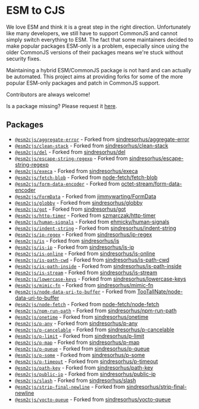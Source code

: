 # ESM to CJS

We love ESM and think it is a great step in the right direction. Unfortunately like many developers, we still have to support CommonJS and cannot simply switch everything to ESM.
The fact that some maintainers decided to make popular packages ESM-only is a problem, especially since using the older CommonJS versions of their packages means we're stuck without security fixes.

Maintaining a hybrid ESM/CommonJS package is not hard and can actually be automated. This project aims at providing forks for some of the more popular ESM-only packages and patch in CommonJS support.

Contributors are always welcome!

Is a package missing? Please request it [here](https://github.com/esm2cjs/.github/issues/2).

## Packages
<!-- BEGIN PACKAGES -->
* [`@esm2cjs/aggregate-error`](https://github.com/esm2cjs/aggregate-error) - Forked from [sindresorhus/aggregate-error](https://github.com/sindresorhus/aggregate-error)
* [`@esm2cjs/clean-stack`](https://github.com/esm2cjs/clean-stack) - Forked from [sindresorhus/clean-stack](https://github.com/sindresorhus/clean-stack)
* [`@esm2cjs/del`](https://github.com/esm2cjs/del) - Forked from [sindresorhus/del](https://github.com/sindresorhus/del)
* [`@esm2cjs/escape-string-regexp`](https://github.com/esm2cjs/escape-string-regexp) - Forked from [sindresorhus/escape-string-regexp](https://github.com/sindresorhus/escape-string-regexp)
* [`@esm2cjs/execa`](https://github.com/esm2cjs/execa) - Forked from [sindresorhus/execa](https://github.com/sindresorhus/execa)
* [`@esm2cjs/fetch-blob`](https://github.com/esm2cjs/fetch-blob) - Forked from [node-fetch/fetch-blob](https://github.com/node-fetch/fetch-blob)
* [`@esm2cjs/form-data-encoder`](https://github.com/esm2cjs/form-data-encoder) - Forked from [octet-stream/form-data-encoder](https://github.com/octet-stream/form-data-encoder)
* [`@esm2cjs/FormData`](https://github.com/esm2cjs/FormData) - Forked from [jimmywarting/FormData](https://github.com/jimmywarting/FormData)
* [`@esm2cjs/globby`](https://github.com/esm2cjs/globby) - Forked from [sindresorhus/globby](https://github.com/sindresorhus/globby)
* [`@esm2cjs/got`](https://github.com/esm2cjs/got) - Forked from [sindresorhus/got](https://github.com/sindresorhus/got)
* [`@esm2cjs/http-timer`](https://github.com/esm2cjs/http-timer) - Forked from [szmarczak/http-timer](https://github.com/szmarczak/http-timer)
* [`@esm2cjs/human-signals`](https://github.com/esm2cjs/human-signals) - Forked from [ehmicky/human-signals](https://github.com/ehmicky/human-signals)
* [`@esm2cjs/indent-string`](https://github.com/esm2cjs/indent-string) - Forked from [sindresorhus/indent-string](https://github.com/sindresorhus/indent-string)
* [`@esm2cjs/ip-regex`](https://github.com/esm2cjs/ip-regex) - Forked from [sindresorhus/ip-regex](https://github.com/sindresorhus/ip-regex)
* [`@esm2cjs/is`](https://github.com/esm2cjs/is) - Forked from [sindresorhus/is](https://github.com/sindresorhus/is)
* [`@esm2cjs/is-ip`](https://github.com/esm2cjs/is-ip) - Forked from [sindresorhus/is-ip](https://github.com/sindresorhus/is-ip)
* [`@esm2cjs/is-online`](https://github.com/esm2cjs/is-online) - Forked from [sindresorhus/is-online](https://github.com/sindresorhus/is-online)
* [`@esm2cjs/is-path-cwd`](https://github.com/esm2cjs/is-path-cwd) - Forked from [sindresorhus/is-path-cwd](https://github.com/sindresorhus/is-path-cwd)
* [`@esm2cjs/is-path-inside`](https://github.com/esm2cjs/is-path-inside) - Forked from [sindresorhus/is-path-inside](https://github.com/sindresorhus/is-path-inside)
* [`@esm2cjs/is-stream`](https://github.com/esm2cjs/is-stream) - Forked from [sindresorhus/is-stream](https://github.com/sindresorhus/is-stream)
* [`@esm2cjs/lowercase-keys`](https://github.com/esm2cjs/lowercase-keys) - Forked from [sindresorhus/lowercase-keys](https://github.com/sindresorhus/lowercase-keys)
* [`@esm2cjs/mimic-fn`](https://github.com/esm2cjs/mimic-fn) - Forked from [sindresorhus/mimic-fn](https://github.com/sindresorhus/mimic-fn)
* [`@esm2cjs/node-data-uri-to-buffer`](https://github.com/esm2cjs/node-data-uri-to-buffer) - Forked from [TooTallNate/node-data-uri-to-buffer](https://github.com/TooTallNate/node-data-uri-to-buffer)
* [`@esm2cjs/node-fetch`](https://github.com/esm2cjs/node-fetch) - Forked from [node-fetch/node-fetch](https://github.com/node-fetch/node-fetch)
* [`@esm2cjs/npm-run-path`](https://github.com/esm2cjs/npm-run-path) - Forked from [sindresorhus/npm-run-path](https://github.com/sindresorhus/npm-run-path)
* [`@esm2cjs/onetime`](https://github.com/esm2cjs/onetime) - Forked from [sindresorhus/onetime](https://github.com/sindresorhus/onetime)
* [`@esm2cjs/p-any`](https://github.com/esm2cjs/p-any) - Forked from [sindresorhus/p-any](https://github.com/sindresorhus/p-any)
* [`@esm2cjs/p-cancelable`](https://github.com/esm2cjs/p-cancelable) - Forked from [sindresorhus/p-cancelable](https://github.com/sindresorhus/p-cancelable)
* [`@esm2cjs/p-limit`](https://github.com/esm2cjs/p-limit) - Forked from [sindresorhus/p-limit](https://github.com/sindresorhus/p-limit)
* [`@esm2cjs/p-map`](https://github.com/esm2cjs/p-map) - Forked from [sindresorhus/p-map](https://github.com/sindresorhus/p-map)
* [`@esm2cjs/p-queue`](https://github.com/esm2cjs/p-queue) - Forked from [sindresorhus/p-queue](https://github.com/sindresorhus/p-queue)
* [`@esm2cjs/p-some`](https://github.com/esm2cjs/p-some) - Forked from [sindresorhus/p-some](https://github.com/sindresorhus/p-some)
* [`@esm2cjs/p-timeout`](https://github.com/esm2cjs/p-timeout) - Forked from [sindresorhus/p-timeout](https://github.com/sindresorhus/p-timeout)
* [`@esm2cjs/path-key`](https://github.com/esm2cjs/path-key) - Forked from [sindresorhus/path-key](https://github.com/sindresorhus/path-key)
* [`@esm2cjs/public-ip`](https://github.com/esm2cjs/public-ip) - Forked from [sindresorhus/public-ip](https://github.com/sindresorhus/public-ip)
* [`@esm2cjs/slash`](https://github.com/esm2cjs/slash) - Forked from [sindresorhus/slash](https://github.com/sindresorhus/slash)
* [`@esm2cjs/strip-final-newline`](https://github.com/esm2cjs/strip-final-newline) - Forked from [sindresorhus/strip-final-newline](https://github.com/sindresorhus/strip-final-newline)
* [`@esm2cjs/yocto-queue`](https://github.com/esm2cjs/yocto-queue) - Forked from [sindresorhus/yocto-queue](https://github.com/sindresorhus/yocto-queue)
<!-- END PACKAGES -->
